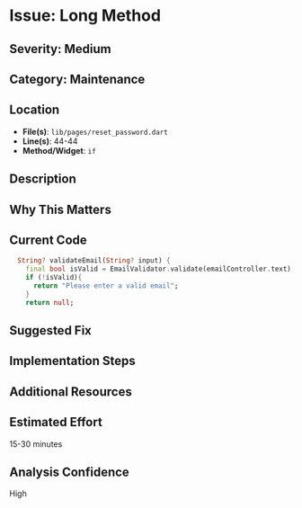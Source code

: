 # Issue: Long Method

## Severity: Medium

## Category: Maintenance

## Location
- **File(s)**: `lib/pages/reset_password.dart`
- **Line(s)**: 44-44
- **Method/Widget**: `if`

## Description


## Why This Matters


## Current Code
```dart
  String? validateEmail(String? input) {
    final bool isValid = EmailValidator.validate(emailController.text);
    if (!isValid){
      return "Please enter a valid email";
    }
    return null;
```

## Suggested Fix


## Implementation Steps


## Additional Resources


## Estimated Effort
15-30 minutes

## Analysis Confidence
High
